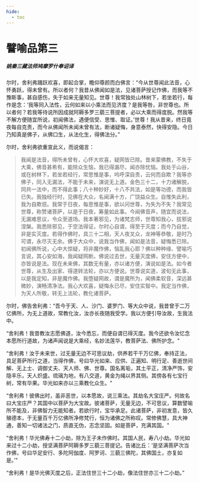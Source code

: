 ```yaml
---
hide:
  - toc
---
```


# **譬喻品第三**

##### 姚秦三藏法师鸠摩罗什奉诏译

尔时，舍利弗踊跃欢喜，即起合掌，瞻仰尊颜而白佛言：“今从世尊闻此法音，心怀勇跃，得未曾有。所以者何？我昔从佛闻如是法，见诸菩萨授记作佛，而我等不豫斯事，甚自感伤，失于如来无量知见。世尊！我常独处山林树下，若坐若行，每作是念：‘我等同入法性，云何如来以小乘法而见济度？是我等咎，非世尊也。所以者何？若我等待说所因成就阿耨多罗三藐三菩提者，必以大乘而得度脱。然我等不解方便随宜所说，初闻佛法，遇便信受、思惟、取证。’世尊！我从昔来，终日竟夜每自克责，而今从佛闻所未闻未曾有法，断诸疑悔，身意泰然，快得安隐。今日乃知真是佛子，从佛口生，从法化生，得佛法分。”

尔时，舍利弗欲重宣此义，而说偈言：
> 我闻是法音，得所未曾有，心怀大欢喜，疑网皆已除。昔来蒙佛教，不失于大乘，佛音甚希有，能除众生恼，我已得漏尽，闻亦除忧恼。我处于山谷，或在树林下，若坐若经行，常思惟是事，呜呼深自责，云何而自欺？我等亦佛子，同入无漏法，不能于未来，演说无上道。金色三十二，十力诸解脱，同共一法中，而不得此事；八十种妙好，十八不共法，如是等功德，而我皆已失。我独经行时，见佛在大众，名闻满十方，广饶益众生。自惟失此利，我为自欺诳。我常于日夜，每思惟是事，欲以问世尊，为失为不失？我常见世尊，称赞诸菩萨，以是于日夜，筹量如此事。今闻佛音声，随宜而说法，无漏难思议，令众至道场。我本著邪见，为诸梵志师，世尊知我心，拔邪说涅槃。我悉除邪见，于空法得证，尔时心自谓，得至于灭度；而今乃自觉，非是实灭度。若得作佛时，具三十二相，天人夜叉众，龙神等恭敬，是时乃可谓，永尽灭无余。佛于大众中，说我当作佛，闻如是法音，疑悔悉已除。初闻佛所说，心中大惊疑，将非魔作佛，恼乱我心耶？佛以种种缘、譬喻巧言说，其心安如海，我闻疑网断。佛说过去世，无量灭度佛，安住方便中，亦皆说是法。现在未来佛，其数无有量，亦以诸方便，演说如是法。如今者世尊，从生及出家、得道转法轮，亦以方便说。世尊说实道，波旬无此事，以是我定知，非是魔作佛。我堕疑网故，谓是魔所为，闻佛柔软音，深远甚微妙，演畅清净法。我心大欢喜，疑悔永已尽，安住实智中。我定当作佛，为天人所敬，转无上法轮，教化诸菩萨。

尔时，佛告舍利弗：“吾今于天、人、沙门、婆罗门、等大众中说，我昔曾于二万亿佛所，为无上道故，常教化汝，汝亦长夜随我受学。我以方便引导汝故，生我法中。

“舍利弗！我昔教汝志愿佛道，汝今悉忘，而便自谓已得灭度。我今还欲令汝忆念本愿所行道故，为诸声闻说是大乘经，名妙法莲华，教菩萨法、佛所护念。"

“舍利弗！汝于未来世，过无量无边不可思议劫，供养若干千万亿佛，奉持正法，具足菩萨所行之道，当得作佛，号曰华光如来、应供、正遍知、明行足、善逝世间解、无上士、调御丈夫、天人师、佛、世尊。国名离垢，其土平正，清净严饰，安隐丰乐，天人炽盛。琉璃为地，有八交道，黄金为绳以界其侧。其傍各有七宝行树，常有华果。华光如来亦以三乘教化众生。"

“舍利弗！彼佛出时，虽非恶世，以本愿故，说三乘法。其劫名大宝庄严。何故名曰大宝庄严？其国中以菩萨为大宝故。彼诸菩萨，无量无边，不可思议，算数譬喻所不能及，非佛智力无能知者。若欲行时，宝华承足。此诸菩萨，非初发意，皆久殖德本，于无量百千万亿佛所净修梵行，恒为诸佛之所称叹。常修佛慧，具大神通，善知一切诸法之门，质直无伪，志念坚固。如是菩萨，充满其国。"

“舍利弗！华光佛寿十二小劫，除为王子未作佛时。其国人民，寿八小劫。华光如来过十二小劫，授坚满菩萨阿耨多罗三藐三菩提记。告诸比丘：‘是坚满菩萨次当作佛，号曰华足安行、多陀阿伽度、阿罗诃、三藐三佛陀，其佛国土，亦复如是。’"

“舍利弗！是华光佛灭度之后，正法住世三十二小劫，像法住世亦三十二小劫。”